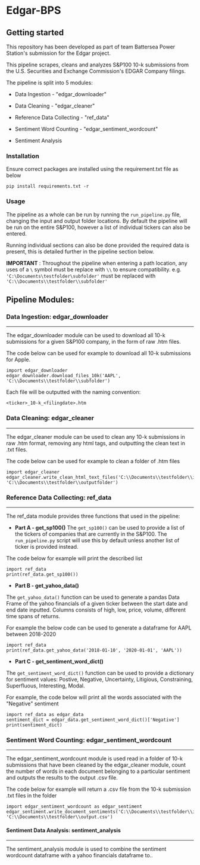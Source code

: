 # Edgar-BPS


## Getting started

This repository has been developed as part of team Battersea Power Station's submission for the Edgar project.

This pipeline scrapes, cleans and analyzes S&P100 10-k submissions from the U.S. Securities and Exchange Commission's EDGAR Company filings.

The pipeline is split into 5 modules:

- Data Ingestion - "edgar_downloader"

- Data Cleaning - "edgar_cleaner"

- Reference Data Collecting - "ref_data"

- Sentiment Word Counting - "edgar_sentiment_wordcount"

- Sentiment Analysis

### Installation
Ensure correct packages are installed using the requirement.txt file as below
```
pip install requirements.txt -r
```
### Usage

The pipeline as a whole can be run by running the `run_pipeline.py` file, changing the input and output folder locations. By default the pipeline will be run on the entire S&P100, however a list of individual tickers can also be entered.

Running individual sections can also be done provided the required data is present, this is detailed further in the pipeline section below.

**IMPORTANT** : Throughout the pipeline when entering a path location, any uses of a `\` symbol must be replace with `\\` to ensure compatibility.
e.g. `'C:\Documents\testfolder\subfolder'` must be replaced with `'C:\\Documents\\testfolder\\subfolder'`



## Pipeline Modules:
### Data Ingestion: edgar_downloader
---

The edgar_downloader module can be used to download all 10-k submissions for a given S&P100 company, in the form of raw .htm files.

The code below can be used for example to download all 10-k submissions for Apple.

```
import edgar_downloader 
edgar_downloader.download_files_10k('AAPL', 'C:\\Documents\\testfolder\\subfolder')
```

Each file will be outputted with the naming convention:

`<ticker>_10-k_<filingdate>.htm `


### Data Cleaning: edgar_cleaner
---
The edgar_cleaner module can be used to clean any 10-k submissions in raw .htm format, removing any html tags, and outputting the clean text in .txt files.

The code below can be used for example to clean a folder of .htm files

```
import edgar_cleaner
edgar_cleaner.write_clean_html_text_files('C:\\Documents\\testfolder\\inputfolder', 'C:\\Documents\\testfolder\\outputfolder')
```

### Reference Data Collecting: ref_data
---
The ref_data module provides three functions that used in the pipeline:

- **Part A - get_sp100()**
The `get_sp100()` can be used to provide a list of the tickers of companies that are currently in the S&P100. The `run_pipeline.py` script will use this by default unless another list of ticker is provided instead.

The code below for example will print the described list
```
import ref_data
print(ref_data.get_sp100())
```

 - **Part B - get_yahoo_data()**


The `get_yahoo_data()` function can be used to generate a pandas  Data Frame of the yahoo financials of a given ticker between the start date and end date inputted. Columns consists of high, low, price, volume, different time spans of returns.

For example the below code can be used to generate a dataframe for AAPL between 2018-2020
```
import ref_data
print(ref_data.get_yahoo_data('2018-01-10', '2020-01-01', 'AAPL'))
```


- **Part C - get_sentiment_word_dict()**

The `get_sentiment_word_dict()` function can be used to provide a dictionary for sentiment values: Postive, Negative, Uncertainty, Litigious, Constraining, Superfluous, Interesting, Modal.

For example, the code below will print all the words associated with the "Negative" sentiment
```
import ref_data as edgar_data
sentiment_dict = edgar_data.get_sentiment_word_dict()['Negative']
print(sentiment_dict)
```


### Sentiment Word Counting: edgar_sentiment_wordcount
---
The edgar_sentiment_wordcount module is used read in a folder of 10-k submissions that have been cleaned by the edgar_cleaner module, count the number of words in each document belonging to a particular sentiment and outputs the results to the output .csv file.

The code below for example will return a .csv file from the 10-k submission .txt files in the folder
```
import edgar_sentiment_wordcount as edgar_sentiment
edgar_sentiment.write_document_sentiments('C:\\Documents\\testfolder\\inputfolder', 'C:\\Documents\\testfolder\\output.csv')
```


#### Sentiment Data Analysis: sentiment_analysis
---

The sentiment_analysis module is used to combine the sentiment wordcount dataframe with a yahoo financials dataframe to..